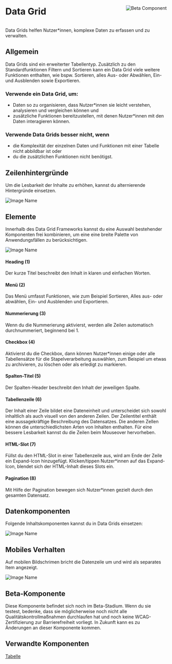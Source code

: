 <div style="display: inline-flex; align-items: center; justify-content: space-between; width: 100%;">
    <h1>Data Grid</h1>
    <img src="assets/beta.png" alt="Beta Component" />
</div>

Data Grids helfen Nutzer\*innen, komplexe Daten zu erfassen und zu verwalten.

## Allgemein

Data Grids sind ein erweiterter Tabellentyp. Zusätzlich zu den Standardfunktionen Filtern und Sortieren kann ein Data Grid viele weitere Funktionen enthalten, wie bspw. Sortieren, alles Aus- oder Abwählen, Ein- und Ausblenden sowie Exportieren.

### Verwende ein Data Grid, um:

- Daten so zu organisieren, dass Nutzer\*innen sie leicht verstehen, analysieren und vergleichen können und
- zusätzliche Funktionen bereitzustellen, mit denen Nutzer\*innen mit den Daten interagieren können.

### Verwende Data Grids besser nicht, wenn

- die Komplexität der einzelnen Daten und Funktionen mit einer Tabelle nicht abbildbar ist oder
- du die zusätzlichen Funktionen nicht benötigst.

## Zeilenhintergründe

Um die Lesbarkeit der Inhalte zu erhöhen, kannst du alternierende Hintergründe einsetzen.

![Image Name](assets/3_components/data-grid/Backgrounds_de.png)

## Elemente

Innerhalb des Data Grid Frameworks kannst du eine Auswahl bestehender Komponenten frei kombinieren, um eine eine breite Palette von Anwendungsfällen zu berücksichtigen.

![Image Name](assets/3_components/data-grid/elements-de.png)

#### Heading (1)

Der kurze Titel beschreibt den Inhalt in klaren und einfachen Worten.

#### Menü (2)

Das Menü umfasst Funktionen, wie zum Beispiel Sortieren, Alles aus- oder abwählen, Ein- und Ausblenden und Exportieren.

#### Nummerierung (3)

Wenn du die Nummerierung aktivierst, werden alle Zeilen automatisch durchnummeriert, beginnend bei 1.

#### Checkbox (4)

Aktivierst du die Checkbox, dann können Nutzer\*innen einige oder alle Tabellensätze für die Stapelverarbeitung auswählen, zum Beispiel um etwas zu archivieren, zu löschen oder als erledigt zu markieren.

#### Spalten-Titel (5)

Der Spalten-Header beschreibt den Inhalt der jeweiligen Spalte.

#### Tabellenzeile (6)

Der Inhalt einer Zeile bildet eine Dateneinheit und unterscheidet sich sowohl inhaltlich als auch visuell von den anderen Zeilen. Der Zeilentitel enthält eine aussagekräftige Beschreibung des Datensatzes. Die anderen Zellen können die unterschiedlichsten Arten von Inhalten enthalten. Für eine bessere Lesbarkeit kannst du die Zeilen beim Mouseover hervorheben.

#### HTML-Slot (7)

Füllst du den HTML-Slot in einer Tabellenzeile aus, wird am Ende der Zeile ein Expand-Icon hinzugefügt. Klicken/tippen Nutzer\*innen auf das Expand-Icon, blendet sich der HTML-Inhalt dieses Slots ein.

#### Pagination (8)

Mit Hilfe der Pagination bewegen sich Nutzer\*innen gezielt durch den gesamten Datensatz.

## Datenkomponenten

Folgende Inhaltskomponenten kannst du in Data Grids einsetzen:

![Image Name](assets/3_components/data-grid/Data_components_de.png)

## Mobiles Verhalten

Auf mobilen Bildschrimen bricht die Datenzeile um und wird als separates Item angezeigt.

![Image Name](assets/3_components/data-grid/Mobile-de.png)

## Beta-Komponente

Diese Komponente befindet sich noch im Beta-Stadium. Wenn du sie testest, bedenke, dass sie möglicherweise noch nicht alle Qualitätskontrollmaßnahmen durchlaufen hat und noch keine WCAG-Zertifizierung zur Barrierefreiheit vorliegt. In Zukunft kann es zu Änderungen an dieser Komponente kommen.

## Verwandte Komponenten

<a href="?path=/usage/components-table--standard">Tabelle</a>
